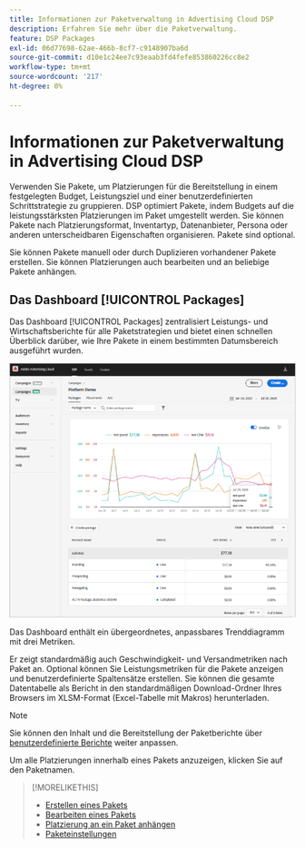 ```yaml
---
title: Informationen zur Paketverwaltung in Advertising Cloud DSP
description: Erfahren Sie mehr über die Paketverwaltung.
feature: DSP Packages
exl-id: 06d77698-62ae-466b-8cf7-c9148907ba6d
source-git-commit: d10e1c24ee7c93eaab3fd4fefe853860226cc8e2
workflow-type: tm+mt
source-wordcount: '217'
ht-degree: 0%

---
```


# Informationen zur Paketverwaltung in Advertising Cloud DSP

Verwenden Sie Pakete, um Platzierungen für die Bereitstellung in einem festgelegten Budget, Leistungsziel und einer benutzerdefinierten Schrittstrategie zu gruppieren. DSP optimiert Pakete, indem Budgets auf die leistungsstärksten Platzierungen im Paket umgestellt werden. Sie können Pakete nach Platzierungsformat, Inventartyp, Datenanbieter, Persona oder anderen unterscheidbaren Eigenschaften organisieren. Pakete sind optional.

Sie können Pakete manuell oder durch Duplizieren vorhandener Pakete erstellen. Sie können Platzierungen auch bearbeiten und an beliebige Pakete anhängen.

## Das Dashboard [!UICONTROL Packages]

Das Dashboard [!UICONTROL Packages] zentralisiert Leistungs- und Wirtschaftsberichte für alle Paketstrategien und bietet einen schnellen Überblick darüber, wie Ihre Pakete in einem bestimmten Datumsbereich ausgeführt wurden.

![Pakete-Dashboard](/help/dsp/assets/package-dashboard.png)

Das Dashboard enthält ein übergeordnetes, anpassbares Trenddiagramm mit drei Metriken.

Er zeigt standardmäßig auch Geschwindigkeit- und Versandmetriken nach Paket an. Optional können Sie Leistungsmetriken für die Pakete anzeigen und benutzerdefinierte Spaltensätze erstellen. Sie können die gesamte Datentabelle als Bericht in den standardmäßigen Download-Ordner Ihres Browsers im XLSM-Format (Excel-Tabelle mit Makros) herunterladen.

>[!NOTE]
>
>Sie können den Inhalt und die Bereitstellung der Paketberichte über [benutzerdefinierte Berichte](/help/dsp/reports/report-about.md) weiter anpassen.

Um alle Platzierungen innerhalb eines Pakets anzuzeigen, klicken Sie auf den Paketnamen.

>[!MORELIKETHIS]
>
>* [Erstellen eines Pakets](package-create.md)
>* [Bearbeiten eines Pakets](package-edit.md)
>* [Platzierung an ein Paket anhängen](package-attach-placement.md)
>* [Paketeinstellungen](package-settings.md)

